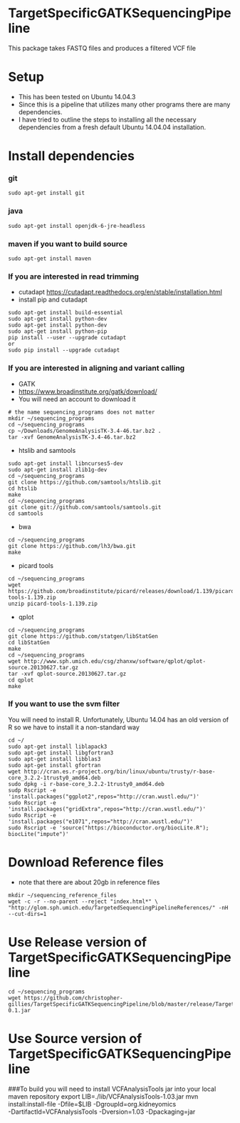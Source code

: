 # TargetSpecificGATKSequencingPipeline
This package takes FASTQ files and produces a filtered VCF file

# Setup 
* This has been tested on Ubuntu 14.04.3
* Since this is a pipeline that utilizes many other programs there are many dependencies. 
* I have tried to outline the steps to installing all the necessary dependencies from a fresh default Ubuntu 14.04.04 installation.

# Install dependencies

### git
```
sudo apt-get install git
```

### java
```
sudo apt-get install openjdk-6-jre-headless
```

### maven if you want to build source
```
sudo apt-get install maven
```

### If you are interested in read trimming
* cutadapt https://cutadapt.readthedocs.org/en/stable/installation.html
* install pip and cutadapt
 
 ```
sudo apt-get install build-essential
sudo apt-get install python-dev
sudo apt-get install python-dev
sudo apt-get install python-pip
pip install --user --upgrade cutadapt
or
sudo pip install --upgrade cutadapt
```

### If you are interested in aligning and variant calling

* GATK 
* https://www.broadinstitute.org/gatk/download/
* You will need an account to download it
```
# the name sequencing_programs does not matter
mkdir ~/sequencing_programs
cd ~/sequencing_programs
cp ~/Downloads/GenomeAnalysisTK-3.4-46.tar.bz2 .
tar -xvf GenomeAnalysisTK-3.4-46.tar.bz2
```

* htslib and samtools
```
sudo apt-get install libncurses5-dev
sudo apt-get install zlib1g-dev
cd ~/sequencing_programs
git clone https://github.com/samtools/htslib.git
cd htslib
make
cd ~/sequencing_programs
git clone git://github.com/samtools/samtools.git  
cd samtools
```

* bwa
```
cd ~/sequencing_programs
git clone https://github.com/lh3/bwa.git
make
```

* picard tools
```
cd ~/sequencing_programs
wget https://github.com/broadinstitute/picard/releases/download/1.139/picard-tools-1.139.zip
unzip picard-tools-1.139.zip
```

* qplot
```
cd ~/sequencing_programs
git clone https://github.com/statgen/libStatGen
cd libStatGen
make
cd ~/sequencing_programs
wget http://www.sph.umich.edu/csg/zhanxw/software/qplot/qplot-source.20130627.tar.gz
tar -xvf qplot-source.20130627.tar.gz
cd qplot
make
```

### If you want to use the svm filter
You will need to install R. Unfortunately, Ubuntu 14.04 has an old version of R so we have to install it a non-standard way
```
cd ~/
sudo apt-get install liblapack3
sudo apt-get install libgfortran3
sudo apt-get install libblas3
sudo apt-get install gfortran
wget http://cran.es.r-project.org/bin/linux/ubuntu/trusty/r-base-core_3.2.2-1trusty0_amd64.deb
sudo dpkg -i r-base-core_3.2.2-1trusty0_amd64.deb
sudp Rscript -e 'install.packages("ggplot2",repos="http://cran.wustl.edu/")' 
sudo Rscript -e 'install.packages("gridExtra",repos="http://cran.wustl.edu/")' 
sudo Rscript -e 'install.packages("e1071",repos="http://cran.wustl.edu/")' 
sudo Rscript -e 'source("https://bioconductor.org/biocLite.R"); biocLite("impute")' 
```

# Download Reference files
* note that there are about 20gb in reference files
```
mkdir ~/sequencing_reference_files
wget -c -r --no-parent --reject "index.html*" \
"http://glom.sph.umich.edu/TargetedSequencingPipelineReferences/" -nH --cut-dirs=1
```

# Use Release version of TargetSpecificGATKSequencingPipeline
```
cd ~/sequencing_programs
wget https://github.com/christopher-gillies/TargetSpecificGATKSequencingPipeline/blob/master/release/TargetSpecificGATKSequencingPipeline-0.1.jar
```


# Use Source version of TargetSpecificGATKSequencingPipeline

###To build you will need to install VCFAnalysisTools jar into your local maven repository
export LIB=./lib/VCFAnalysisTools-1.03.jar
mvn install:install-file -Dfile=$LIB -DgroupId=org.kidneyomics \
    -DartifactId=VCFAnalysisTools -Dversion=1.03 -Dpackaging=jar
